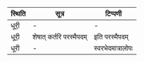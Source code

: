 | स्थिति | सूत्र | टिप्पणी |
| ----- | ------- | ------ |
| धूरी॒ | - | - |
| धूरी॒ | शेषात् कर्तरि परस्मैपदम् | इति परस्मैपदम् |
| धूरी | - | स्वरभेदमात्रालोपः |
